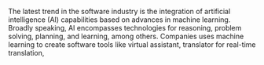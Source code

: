 The latest trend in the software industry is the integration of artificial intelligence (AI) capabilities based on advances in machine learning. Broadly speaking, AI encompasses technologies for reasoning, problem solving, planning, and learning, among others. Companies uses machine learning to create software tools like virtual assistant, translator for real-time translation, 